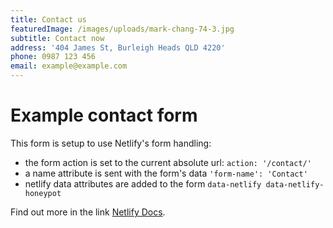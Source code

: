```yaml
---
title: Contact us
featuredImage: /images/uploads/mark-chang-74-3.jpg
subtitle: Contact now
address: '404 James St, Burleigh Heads QLD 4220'
phone: 0987 123 456
email: example@example.com
---
```

# Example contact form

This form is setup to use Netlify's form handling:

* the form action is set to the current absolute url: `action: '/contact/'`
* a name attribute is sent with the form's data `'form-name': 'Contact'`
* netlify data attributes are added to the form `data-netlify data-netlify-honeypot`

Find out more in the link [Netlify Docs](https://www.netlify.com/docs/form-handling/).
